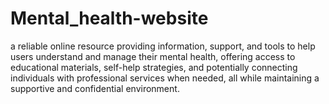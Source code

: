 # Mental_health-website
a reliable online resource providing information, support, and tools to help users understand and manage their mental health, offering access to educational materials, self-help strategies, and potentially connecting individuals with professional services when needed, all while maintaining a supportive and confidential environment. 
